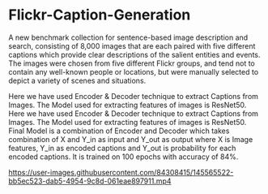 # Flickr-Caption-Generation

A new benchmark collection for sentence-based image description and search, consisting of 8,000 images that are each paired with five different captions which provide clear descriptions of the salient entities and events. The images were chosen from five different Flickr groups, and tend not to contain any well-known people or locations, but were manually selected to depict a variety of scenes and situations.

Here we have used Encoder & Decoder technique to extract Captions from Images. The Model used for extracting features of images is ResNet50. 
Here we have used Encoder & Decoder technique to extract Captions from Images. The Model used for extracting features of images is ResNet50.  
Final Model is a combination of Encoder and Decoder which takes combination of X and Y_in as input and Y_out as output where X is Image features, Y_in as encoded captions and Y_out is probability for each encoded captions.
It is trained on 100 epochs with accuracy of 84%.





https://user-images.githubusercontent.com/84308415/145565522-bb5ec523-dab5-4954-9c8d-061eae897911.mp4


